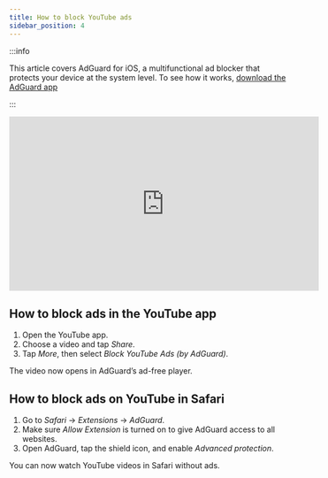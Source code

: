 ```yaml
---
title: How to block YouTube ads
sidebar_position: 4
---
```


:::info

This article covers AdGuard for iOS, a multifunctional ad blocker that protects your device at the system level. To see how it works, [download the AdGuard app](https://agrd.io/download-kb-adblock)

:::

<iframe width="560" height="315" class="youtube-video" src="https://www.youtube-nocookie.com/embed/YW9Ojcm1Gkg" title="YouTube video player" frameborder="0" allow="accelerometer; autoplay; clipboard-write; encrypted-media; gyroscope; picture-in-picture" allowfullscreen></iframe>

## How to block ads in the YouTube app

1. Open the YouTube app.
1. Choose a video and tap *Share*.
1. Tap *More*, then select *Block YouTube Ads (by AdGuard)*.

The video now opens in AdGuard’s ad-free player.

## How to block ads on YouTube in Safari

1. Go to *Safari* → *Extensions* → *AdGuard*.
1. Make sure *Allow Extension* is turned on to give AdGuard access to all websites.
1. Open AdGuard, tap the shield icon, and enable *Advanced protection*.

You can now watch YouTube videos in Safari without ads.
